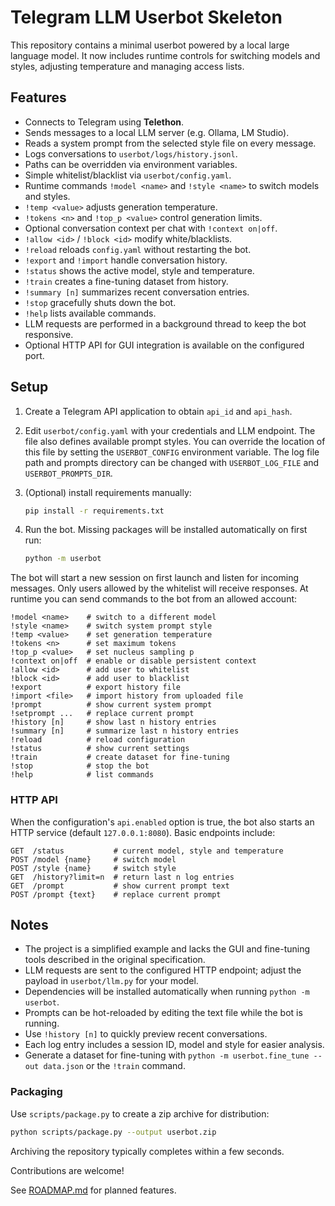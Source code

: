 # Telegram LLM Userbot Skeleton

This repository contains a minimal userbot powered by a local large language model.
It now includes runtime controls for switching models and styles, adjusting temperature
and managing access lists.

## Features

- Connects to Telegram using **Telethon**.
- Sends messages to a local LLM server (e.g. Ollama, LM Studio).
- Reads a system prompt from the selected style file on every message.
- Logs conversations to `userbot/logs/history.jsonl`.
- Paths can be overridden via environment variables.
- Simple whitelist/blacklist via `userbot/config.yaml`.
- Runtime commands `!model <name>` and `!style <name>` to switch models and styles.
- `!temp <value>` adjusts generation temperature.
- `!tokens <n>` and `!top_p <value>` control generation limits.
- Optional conversation context per chat with `!context on|off`.
- `!allow <id>` / `!block <id>` modify white/blacklists.
- `!reload` reloads `config.yaml` without restarting the bot.
- `!export` and `!import` handle conversation history.
- `!status` shows the active model, style and temperature.
- `!train` creates a fine-tuning dataset from history.
- `!summary [n]` summarizes recent conversation entries.
- `!stop` gracefully shuts down the bot.
- `!help` lists available commands.
- LLM requests are performed in a background thread to keep the bot responsive.
- Optional HTTP API for GUI integration is available on the configured port.

## Setup

1. Create a Telegram API application to obtain `api_id` and `api_hash`.
2. Edit `userbot/config.yaml` with your credentials and LLM endpoint.
   The file also defines available prompt styles.
   You can override the location of this file by setting the `USERBOT_CONFIG`
   environment variable.
   The log file path and prompts directory can be changed with
   `USERBOT_LOG_FILE` and `USERBOT_PROMPTS_DIR`.
3. (Optional) install requirements manually:

   ```bash
   pip install -r requirements.txt
   ```

4. Run the bot. Missing packages will be installed automatically on first run:

   ```bash
   python -m userbot
   ```

The bot will start a new session on first launch and listen for incoming messages.
Only users allowed by the whitelist will receive responses.
At runtime you can send commands to the bot from an allowed account:

```
!model <name>    # switch to a different model
!style <name>    # switch system prompt style
!temp <value>    # set generation temperature
!tokens <n>      # set maximum tokens
!top_p <value>   # set nucleus sampling p
!context on|off  # enable or disable persistent context
!allow <id>      # add user to whitelist
!block <id>      # add user to blacklist
!export          # export history file
!import <file>   # import history from uploaded file
!prompt          # show current system prompt
!setprompt ...   # replace current prompt
!history [n]     # show last n history entries
!summary [n]     # summarize last n history entries
!reload          # reload configuration
!status          # show current settings
!train           # create dataset for fine-tuning
!stop            # stop the bot
!help            # list commands
```

### HTTP API

When the configuration's `api.enabled` option is true, the bot also starts an HTTP service (default `127.0.0.1:8080`).
Basic endpoints include:

```
GET  /status           # current model, style and temperature
POST /model {name}     # switch model
POST /style {name}     # switch style
GET  /history?limit=n  # return last n log entries
GET  /prompt           # show current prompt text
POST /prompt {text}    # replace current prompt
```

## Notes

- The project is a simplified example and lacks the GUI and fine-tuning tools
 described in the original specification.
- LLM requests are sent to the configured HTTP endpoint; adjust the payload in
  `userbot/llm.py` for your model.
- Dependencies will be installed automatically when running `python -m userbot`.
- Prompts can be hot-reloaded by editing the text file while the bot is running.
- Use `!history [n]` to quickly preview recent conversations.
- Each log entry includes a session ID, model and style for easier analysis.
- Generate a dataset for fine-tuning with `python -m userbot.fine_tune --out data.json` or the `!train` command.

### Packaging

Use `scripts/package.py` to create a zip archive for distribution:

```bash
python scripts/package.py --output userbot.zip
```

Archiving the repository typically completes within a few seconds.

Contributions are welcome!

See [ROADMAP.md](ROADMAP.md) for planned features.
